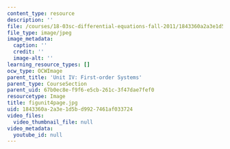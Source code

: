 ```yaml
---
content_type: resource
description: ''
file: /courses/18-03sc-differential-equations-fall-2011/1843360a2a3e1d5bd9927461af033724_figunit4page.jpg
file_type: image/jpeg
image_metadata:
  caption: ''
  credit: ''
  image-alt: ''
learning_resource_types: []
ocw_type: OCWImage
parent_title: 'Unit IV: First-order Systems'
parent_type: CourseSection
parent_uid: 67b0ec8e-f9f6-e5cb-261c-3f47dae7fef0
resourcetype: Image
title: figunit4page.jpg
uid: 1843360a-2a3e-1d5b-d992-7461af033724
video_files:
  video_thumbnail_file: null
video_metadata:
  youtube_id: null
---
```

